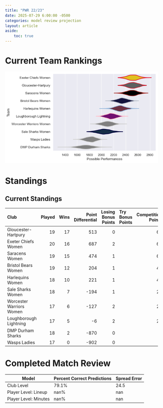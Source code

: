 ```yaml
---  
title: "PWR 22/23"  
date: 2025-07-29 6:00:00 -0500  
categories: model review projection  
layout: article  
aside:  
    toc: true  
---
```

# Current Team Rankings


![Club Rankings](plots/rankings_PWR_2223.png)
# Standings

## Current Standings


| Club                     |   Played |   Wins |   Point Differential |   Losing Bonus Points | Try Bonus Points   |   Competition Points |
|:-------------------------|---------:|-------:|---------------------:|----------------------:|:-------------------|---------------------:|
| Gloucester-Hartpury      |       19 |     17 |                  513 |                     0 |                    |                   68 |
| Exeter Chiefs Women      |       20 |     16 |                  687 |                     2 |                    |                   66 |
| Saracens Women           |       19 |     15 |                  474 |                     1 |                    |                   61 |
| Bristol Bears Women      |       19 |     12 |                  204 |                     1 |                    |                   49 |
| Harlequins Women         |       18 |     10 |                  221 |                     1 |                    |                   43 |
| Sale Sharks Women        |       18 |      7 |                 -194 |                     1 |                    |                   29 |
| Worcester Warriors Women |       17 |      6 |                 -127 |                     2 |                    |                   28 |
| Loughborough Lightning   |       17 |      5 |                   -6 |                     2 |                    |                   22 |
| DMP Durham Sharks        |       18 |      2 |                 -870 |                     0 |                    |                    8 |
| Wasps Ladies             |       17 |      0 |                 -902 |                     0 |                    |                    0 |



# Completed Match Review


| Model | Percent Correct Predictions | Spread Error |
| ------ | ------ | ------ |
| Club Level | 79.1% | 24.5 |
| Player Level: Lineup | nan% | nan |
| Player Level: Minutes | nan% | nan |

